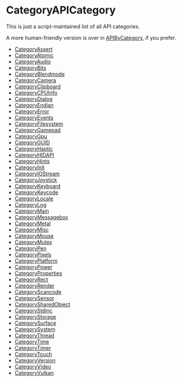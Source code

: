 # CategoryAPICategory

This is just a script-maintained list of all API categories.

A more human-friendly version is over in [APIByCategory](APIByCategory), if you prefer.

<!-- END CATEGORY DOCUMENTATION -->

<!-- DO NOT HAND-EDIT CATEGORY LISTS, THEY ARE AUTOGENERATED AND WILL BE OVERWRITTEN, BASED ON TAGS IN INDIVIDUAL PAGE FOOTERS. EDIT THOSE INSTEAD. -->
<!-- BEGIN CATEGORY LIST -->
- [CategoryAssert](CategoryAssert)
- [CategoryAtomic](CategoryAtomic)
- [CategoryAudio](CategoryAudio)
- [CategoryBits](CategoryBits)
- [CategoryBlendmode](CategoryBlendmode)
- [CategoryCamera](CategoryCamera)
- [CategoryClipboard](CategoryClipboard)
- [CategoryCPUInfo](CategoryCPUInfo)
- [CategoryDialog](CategoryDialog)
- [CategoryEndian](CategoryEndian)
- [CategoryError](CategoryError)
- [CategoryEvents](CategoryEvents)
- [CategoryFilesystem](CategoryFilesystem)
- [CategoryGamepad](CategoryGamepad)
- [CategoryGpu](CategoryGpu)
- [CategoryGUID](CategoryGUID)
- [CategoryHaptic](CategoryHaptic)
- [CategoryHIDAPI](CategoryHIDAPI)
- [CategoryHints](CategoryHints)
- [CategoryInit](CategoryInit)
- [CategoryIOStream](CategoryIOStream)
- [CategoryJoystick](CategoryJoystick)
- [CategoryKeyboard](CategoryKeyboard)
- [CategoryKeycode](CategoryKeycode)
- [CategoryLocale](CategoryLocale)
- [CategoryLog](CategoryLog)
- [CategoryMain](CategoryMain)
- [CategoryMessagebox](CategoryMessagebox)
- [CategoryMetal](CategoryMetal)
- [CategoryMisc](CategoryMisc)
- [CategoryMouse](CategoryMouse)
- [CategoryMutex](CategoryMutex)
- [CategoryPen](CategoryPen)
- [CategoryPixels](CategoryPixels)
- [CategoryPlatform](CategoryPlatform)
- [CategoryPower](CategoryPower)
- [CategoryProperties](CategoryProperties)
- [CategoryRect](CategoryRect)
- [CategoryRender](CategoryRender)
- [CategoryScancode](CategoryScancode)
- [CategorySensor](CategorySensor)
- [CategorySharedObject](CategorySharedObject)
- [CategoryStdinc](CategoryStdinc)
- [CategoryStorage](CategoryStorage)
- [CategorySurface](CategorySurface)
- [CategorySystem](CategorySystem)
- [CategoryThread](CategoryThread)
- [CategoryTime](CategoryTime)
- [CategoryTimer](CategoryTimer)
- [CategoryTouch](CategoryTouch)
- [CategoryVersion](CategoryVersion)
- [CategoryVideo](CategoryVideo)
- [CategoryVulkan](CategoryVulkan)
<!-- END CATEGORY LIST -->

